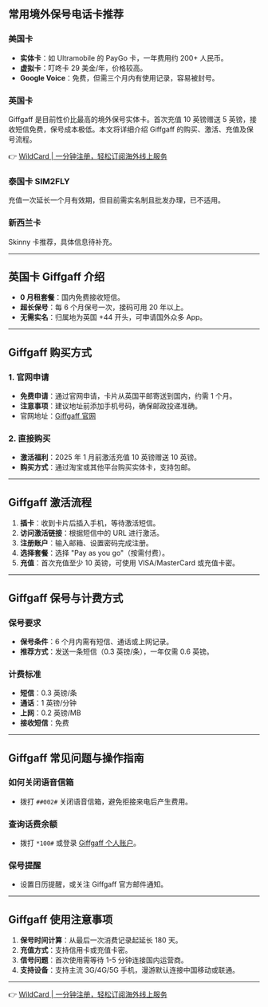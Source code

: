 ## 常用境外保号电话卡推荐

### 美国卡
- **实体卡**：如 Ultramobile 的 PayGo 卡，一年费用约 200+ 人民币。
- **虚拟卡**：叮咚卡 29 美金/年，价格较高。
- **Google Voice**：免费，但需三个月内有使用记录，容易被封号。

### 英国卡
Giffgaff 是目前性价比最高的境外保号实体卡。首次充值 10 英镑赠送 5 英镑，接收短信免费，保号成本极低。本文将详细介绍 Giffgaff 的购买、激活、充值及保号流程。

👉 [WildCard | 一分钟注册，轻松订阅海外线上服务](https://bit.ly/bewildcard)

### 泰国卡 SIM2FLY
充值一次延长一个月有效期，但目前需实名制且批发办理，已不适用。

### 新西兰卡
Skinny 卡推荐，具体信息待补充。

---

## 英国卡 Giffgaff 介绍

- **0 月租套餐**：国内免费接收短信。
- **超长保号**：每 6 个月保号一次，接码可用 20 年以上。
- **无需实名**：归属地为英国 +44 开头，可申请国外众多 App。

---

## Giffgaff 购买方式

### 1. 官网申请
- **免费申请**：通过官网申请，卡片从英国平邮寄送到国内，约需 1 个月。
- **注意事项**：建议地址前添加手机号码，确保邮政投递准确。
- 官网地址：[Giffgaff 官网](https://bit.ly/bewildcard)

### 2. 直接购买
- **激活福利**：2025 年 1 月前激活充值 10 英镑赠送 10 英镑。
- **购买方式**：通过淘宝或其他平台购买实体卡，支持包邮。

---

## Giffgaff 激活流程

1. **插卡**：收到卡片后插入手机，等待激活短信。
2. **访问激活链接**：根据短信中的 URL 进行激活。
3. **注册账户**：输入邮箱、设置密码完成注册。
4. **选择套餐**：选择 "Pay as you go"（按需付费）。
5. **充值**：首次充值至少 10 英镑，可使用 VISA/MasterCard 或充值卡密。

---

## Giffgaff 保号与计费方式

### 保号要求
- **保号条件**：6 个月内需有短信、通话或上网记录。
- **推荐方式**：发送一条短信（0.3 英镑/条），一年仅需 0.6 英镑。

### 计费标准
- **短信**：0.3 英镑/条
- **通话**：1 英镑/分钟
- **上网**：0.2 英镑/MB
- **接收短信**：免费

---

## Giffgaff 常见问题与操作指南

### 如何关闭语音信箱
- 拨打 `##002#` 关闭语音信箱，避免拒接来电后产生费用。

### 查询话费余额
- 拨打 `*100#` 或登录 [Giffgaff 个人账户](https://www.giffgaff.com/dashboard)。

### 保号提醒
- 设置日历提醒，或关注 Giffgaff 官方邮件通知。

---

## Giffgaff 使用注意事项

1. **保号时间计算**：从最后一次消费记录起延长 180 天。
2. **充值方式**：支持信用卡或充值卡密。
3. **信号问题**：首次使用需等待 1-5 分钟连接国内运营商。
4. **支持设备**：支持主流 3G/4G/5G 手机，漫游默认连接中国移动或联通。

---

👉 [WildCard | 一分钟注册，轻松订阅海外线上服务](https://bit.ly/bewildcard)